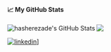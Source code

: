 #### &#x1f4c8; My GitHub Stats

<a>
  <img align="center" src="https://github-readme-stats.vercel.app/api?username=frenchcisco&show_icons=true&line_height=33&count_private=true&theme=dark" alt="hasherezade's GitHub Stats" />
</a>

<a>
  <img align="center" src="https://github-readme-stats.vercel.app/api/top-langs/?username=frenchcisco&&hide=cmake&langs_count=4&line_height=35&theme=dark" />
</a>

[![linkedin](https://i.postimg.cc/bYbWR1pS/linkedin-1.png)](https://www.linkedin.com/in/juan-rubio-ab5a04200/)]


